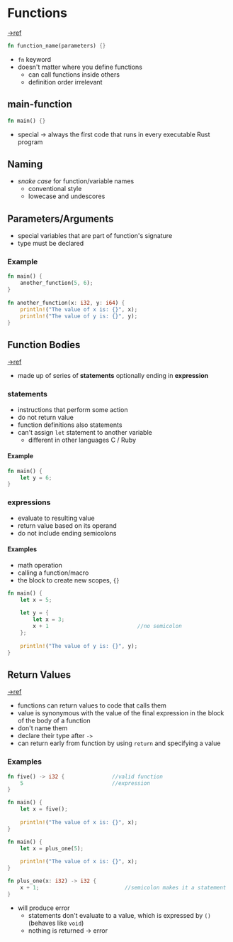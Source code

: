 # Functions
[->ref](https://doc.rust-lang.org/stable/book/ch03-03-how-functions-work.html)
```Rust
fn function_name(parameters) {}
```
- `fn` keyword
- doesn't matter where you define functions
	- can call functions inside others
	- definition order irrelevant

## main-function
```Rust
fn main() {}
```
- special -> always the first code that runs in every executable Rust program

## Naming
- *snake case* for function/variable names
	- conventional style
	- lowecase and undescores

## Parameters/Arguments
- special variables that are part of function's signature
- type must be declared 
### Example
```Rust
fn main() {
    another_function(5, 6);
}
   
fn another_function(x: i32, y: i64) {
    println!("The value of x is: {}", x);
	println!("The value of y is: {}", y);
}
```

## Function Bodies
[->ref](https://doc.rust-lang.org/stable/book/ch03-03-how-functions-work.html#function-bodies-contain-statements-and-expressions)
- made up of series of **statements** optionally ending in **expression**
### statements
- instructions that perform some action
- do not return value
- function definitions also statements
- can't assign `let` statement to another variable
	- different in other languages C / Ruby
#### Example
```Rust
fn main() {
    let y = 6;
}
```
### expressions
- evaluate to resulting value
- return value based on its operand
- do not include ending semicolons
#### Examples
- math operation
- calling a function/macro
- the block to create new scopes, `{}`
```Rust
fn main() {
    let x = 5;
    
    let y = {
        let x = 3;
        x + 1                            //no semicolon
    };
    
    println!("The value of y is: {}", y);
}
```

## Return Values
[->ref](https://doc.rust-lang.org/stable/book/ch03-03-how-functions-work.html#functions-with-return-values)
- functions can return values to code that calls them
- value is synonymous with the value of the final expression in the block of the body of a function
- don't name them
- declare their type after `->`
- can return early from function by using `return` and specifying a value
### Examples
```Rust
fn five() -> i32 {               //valid function
    5                            //expression
}

fn main() {
    let x = five();
    
    println!("The value of x is: {}", x);
}
```

```Rust
fn main() {
    let x = plus_one(5);
    
    println!("The value of x is: {}", x);
}

fn plus_one(x: i32) -> i32 {
    x + 1;                           //semicolon makes it a statement
}
```
- will produce error
	- statements don't evaluate to a value, which is expressed by `()` (behaves like `void`)
	- nothing is returned -> error